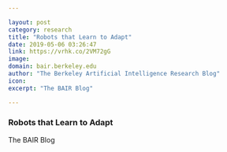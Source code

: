 ```yaml
---

layout: post
category: research
title: "Robots that Learn to Adapt"
date: 2019-05-06 03:26:47
link: https://vrhk.co/2VM72gG
image: 
domain: bair.berkeley.edu
author: "The Berkeley Artificial Intelligence Research Blog"
icon: 
excerpt: "The BAIR Blog"

---
```


### Robots that Learn to Adapt

The BAIR Blog